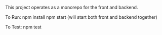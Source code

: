 This project operates as a monorepo for the front and backend. 

To Run:
npm install
npm start (will start both front and backend together)

To Test:
npm test

